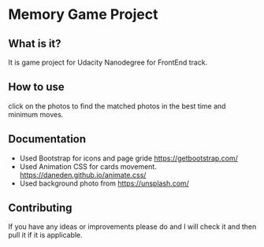 # Memory Game Project

## What is it?

It is game project for Udacity Nanodegree for FrontEnd track.


## How to use

click on the photos to find the matched photos in the best time and minimum moves.


## Documentation
 - Used Bootstrap for icons and page gride https://getbootstrap.com/
 - Used Animation CSS for cards movement. https://daneden.github.io/animate.css/
 - Used background photo from https://unsplash.com/


## Contributing

If you have any ideas or improvements please do and I will check it and then pull it if it is applicable.
